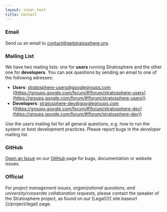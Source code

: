 ```yaml
---
layout: inner_text
title: Contact 
---
```


### Email

Send us an email to <a href="mailto:contact@getstratosphere.org">contact@getstratosphere.org</a>.

### Mailing List

We have two mailing lists: one for **users** running Stratosphere and the other one for **developers**. You can ask questions by sending an email to one of the following adresses:

  - **Users**: stratosphere-users@googlegroups.com ([https://groups.google.com/forum/#!forum/stratosphere-users](https://groups.google.com/forum/#!forum/stratosphere-users))
  - **Developers**: stratosphere-dev@googlegroups.com ([https://groups.google.com/forum/#!forum/stratosphere-dev](https://groups.google.com/forum/#!forum/stratosphere-dev))

Use the *users* mailing list for all general questions, e.g. how to run the system or best development practices. Please report bugs in the *developer* mailing list.

### GitHub

[Open an Issue](https://github.com/stratosphere/stratosphere/issues) on our [GitHub](https://github.com/stratosphere/stratosphere) page for bugs, documentation or website issues.

### Official

For *project management issues, organizational questions, and university/corperate collaboration requests*, please contact the speaker of the Stratosphere project, as found on our [Legal]({{ site.baseurl }}/project/legal) page.
